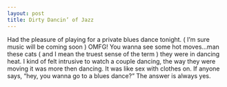 ```yaml
---
layout: post
title: Dirty Dancin’ of Jazz
---
```

Had the pleasure of playing for a private blues dance tonight. ( I’m sure music will be coming soon ) OMFG! 
You wanna see some hot moves…man these cats ( and I mean the truest sense of the term ) they were in dancing 
heat. I kind of felt intrusive to watch a couple dancing, the way they were moving it was more then dancing. 
It was like sex with clothes on. If anyone says, “hey, you wanna go to a blues dance?” The answer is always 
yes.
